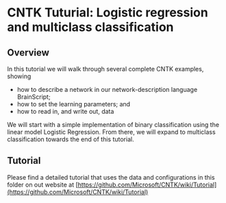 # CNTK Tuturial: Logistic regression and multiclass classification

## Overview

In this tutorial we will walk through several complete CNTK examples, showing 
* how to describe a network in our network-description language BrainScript; 
* how to set the learning parameters; and 
* how to read in, and write out, data

We will start with a simple implementation of binary classification using the linear model Logistic Regression. From there, we will expand to multiclass classification towards the end of this tutorial.

## Tutorial

Please find a detailed tutorial that uses the data and configurations in this folder on out website at [https://github.com/Microsoft/CNTK/wiki/Tutorial](https://github.com/Microsoft/CNTK/wiki/Tutorial)
